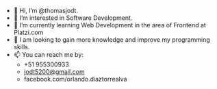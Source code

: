 - 👋 Hi, I’m @thomasjodt.
- 👀 I’m interested in Software Development.
- 🌱 I’m currently learning Web Development in the area of Frontend at Platzi.com
- 💞️ I am looking to gain more knowledge and improve my programming skills.
- 📫 You can reach me by: 
   - +51 955300933
   - jodt5200@gmail.com
   - facebook.com/orlando.diaztorrealva
